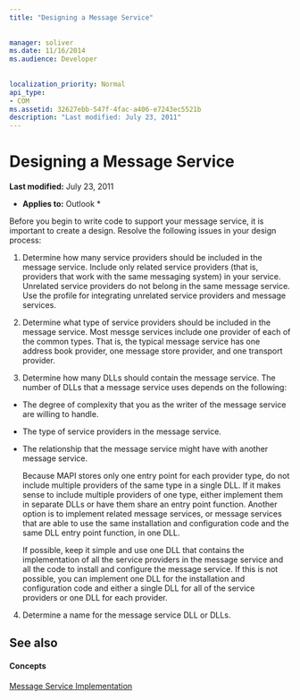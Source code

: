 ```yaml
---
title: "Designing a Message Service"
 
 
manager: soliver
ms.date: 11/16/2014
ms.audience: Developer
 
 
localization_priority: Normal
api_type:
- COM
ms.assetid: 32627ebb-547f-4fac-a406-e7243ec5521b
description: "Last modified: July 23, 2011"
---
```


# Designing a Message Service

 **Last modified:** July 23, 2011 
  
 * **Applies to:** Outlook * 
  
Before you begin to write code to support your message service, it is important to create a design. Resolve the following issues in your design process:
  
1. Determine how many service providers should be included in the message service. Include only related service providers (that is, providers that work with the same messaging system) in your service. Unrelated service providers do not belong in the same message service. Use the profile for integrating unrelated service providers and message services.
    
2. Determine what type of service providers should be included in the message service. Most messge services include one provider of each of the common types. That is, the typical message service has one address book provider, one message store provider, and one transport provider.
    
3. Determine how many DLLs should contain the message service. The number of DLLs that a message service uses depends on the following:
    
  - The degree of complexity that you as the writer of the message service are willing to handle.
    
  - The type of service providers in the message service.
    
  - The relationship that the message service might have with another message service.
    
    Because MAPI stores only one entry point for each provider type, do not include multiple providers of the same type in a single DLL. If it makes sense to include multiple providers of one type, either implement them in separate DLLs or have them share an entry point function. Another option is to implement related message services, or message services that are able to use the same installation and configuration code and the same DLL entry point function, in one DLL.
    
    If possible, keep it simple and use one DLL that contains the implementation of all the service providers in the message service and all the code to install and configure the message service. If this is not possible, you can implement one DLL for the installation and configuration code and either a single DLL for all of the service providers or one DLL for each provider.
    
4. Determine a name for the message service DLL or DLLs. 
    
## See also

#### Concepts

[Message Service Implementation](message-service-implementation.md)


